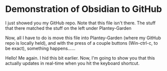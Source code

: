 # Demonstration of Obsidian to GitHub

I just showed you my GitHub repo. Note that this file isn't there. The stuff that there matched the stuff on the left under Plantey-Garden


Now, all I have to do is move this file into Plantey-Garden (where my GitHub repo is locally held), and with the press of a couple buttons (Win-ctrl-c, to be exact), something happens......

























Hello! Me again. I hid this bit earlier. Now, I'm going to show you that this actually updates in real-time when you hit the keyboard shortcut.
